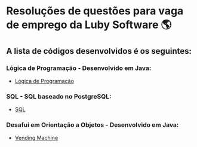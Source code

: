 # Resoluções de questões para vaga de emprego da Luby Software :earth_americas:

## A lista de códigos desenvolvidos é os seguintes:

### Lógica de Programação - Desenvolvido em Java:

* [Lógica de Programação](https://github.com/lucasvurquiza/LubySoftware/tree/main/Luby/src)

### SQL - SQL baseado no PostgreSQL:

* [SQL](https://github.com/lucasvurquiza/LubySoftware/blob/main/SQL/Quest%C3%B5es%20SQL.txt)

### Desafui em Orientação a Objetos - Desenvolvido em Java:

* [Vending Machine](https://github.com/lucasvurquiza/LubySoftware/tree/main/MaquinaDeVendas/src/main)